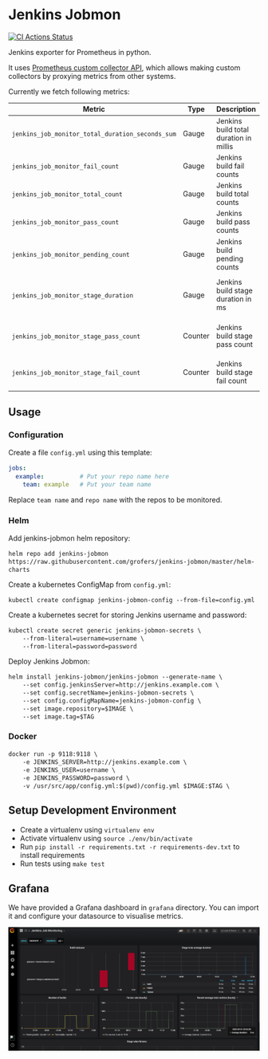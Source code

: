 # Jenkins Jobmon 

[![CI Actions Status](https://github.com/grofers/jenkins-jobmon/workflows/ci/badge.svg)](https://github.com/grofers/jenkins-jobmon/actions)

Jenkins exporter for Prometheus in python.

It uses [Prometheus custom collector API][1], which allows making custom
collectors by proxying metrics from other systems.

Currently we fetch following metrics:

| Metric | Type | Description | Labels |
| ------ | ---- | ----------- | ------ |
| `jenkins_job_monitor_total_duration_seconds_sum` | Gauge | Jenkins build total duration in millis | `jobname`, `group`, `repository` |
| `jenkins_job_monitor_fail_count` | Gauge | Jenkins build fail counts | `jobname`, `group`, `repository` |
| `jenkins_job_monitor_total_count` | Gauge | Jenkins build total counts | `jobname`, `group`, `repository` |
| `jenkins_job_monitor_pass_count` | Gauge | Jenkins build pass counts | `jobname`, `group`, `repository` |
| `jenkins_job_monitor_pending_count` | Gauge | Jenkins build pending counts | `jobname`, `group`, `repository` |
| `jenkins_job_monitor_stage_duration` | Gauge | Jenkins build stage duration in ms | `jobname`, `group`, `repository`, `stagename`, `build` |
| `jenkins_job_monitor_stage_pass_count` | Counter | Jenkins build stage pass count | `jobname`, `group`, `repository`, `stagename` |
| `jenkins_job_monitor_stage_fail_count` | Counter | Jenkins build stage fail count | `jobname`, `group`, `repository`, `stagename` |

## Usage

### Configuration

Create a file `config.yml` using this template:
```yaml
jobs:
  example:          # Put your repo name here
    team: example   # Put your team name
```
Replace `team name` and `repo name` with the repos to be monitored.

### Helm

Add jenkins-jobmon helm repository:

```
helm repo add jenkins-jobmon https://raw.githubusercontent.com/grofers/jenkins-jobmon/master/helm-charts
```

Create a kubernetes ConfigMap from `config.yml`:
```
kubectl create configmap jenkins-jobmon-config --from-file=config.yml
```

Create a kubernetes secret for storing Jenkins username and password:
```
kubectl create secret generic jenkins-jobmon-secrets \
    --from-literal=username=username \
    --from-literal=password=password
```

Deploy Jenkins Jobmon:
```
helm install jenkins-jobmon/jenkins-jobmon --generate-name \
    --set config.jenkinsServer=http://jenkins.example.com \
    --set config.secretName=jenkins-jobmon-secrets \
    --set config.configMapName=jenkins-jobmon-config \
    --set image.repository=$IMAGE \
    --set image.tag=$TAG
```

### Docker

```
docker run -p 9118:9118 \
    -e JENKINS_SERVER=http://jenkins.example.com \
    -e JENKINS_USER=username \
    -e JENKINS_PASSWORD=password \
    -v /usr/src/app/config.yml:$(pwd)/config.yml $IMAGE:$TAG \
```
## Setup Development Environment

- Create a virtualenv using `virtualenv env`
- Activate virtualenv using `source ./env/bin/activate`
- Run `pip install -r requirements.txt -r requirements-dev.txt` to install requirements
- Run tests using `make test`


## Grafana 
We have provided a Grafana dashboard in `grafana` directory. You can import it and configure your 
datasource to visualise metrics.

![Grafana Dashboard](grafana/dashboard.png)

[1]: https://github.com/prometheus/client_python#custom-collectors

